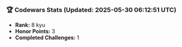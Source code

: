 ### 🏆 Codewars Stats (Updated: 2025-05-30 06:12:51 UTC)

- **Rank:** 8 kyu
- **Honor Points:** 3
- **Completed Challenges:** 1
